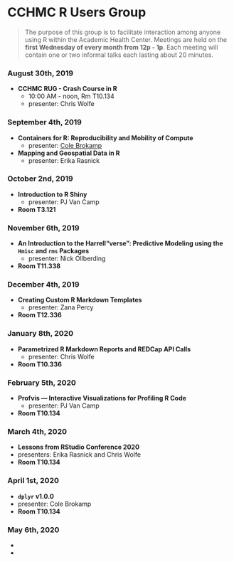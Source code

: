 # CCHMC R Users Group

> The purpose of this group is to facilitate interaction among anyone using R within the Academic Health Center.  Meetings are held on the **first Wednesday of every month from 12p - 1p**.  Each meeting will contain one or two informal talks each lasting about 20 minutes.

### August 30th, 2019
- **CCHMC RUG - Crash Course in R**
  - 10:00 AM - noon, Rm T10.134
  - presenter: Chris Wolfe

### September 4th, 2019
- **Containers for R: Reproducibility and Mobility of Compute**
  - presenter: [Cole Brokamp](https://twitter.com/colebrokamp)
- **Mapping and Geospatial Data in R**
  - presenter: Erika Rasnick
  
### October 2nd, 2019
- **Introduction to R Shiny**
  - presenter: PJ Van Camp
- **Room T3.121**

### November 6th, 2019
- **An Introduction to the Harrell“verse”: Predictive Modeling using the `Hmisc` and `rms` Packages**
  - presenter: Nick Ollberding
- **Room T11.338**

### December 4th, 2019
- **Creating Custom R Markdown Templates**
  - presenter: Zana Percy
- **Room T12.336**

### January 8th, 2020
- **Parametrized R Markdown Reports and REDCap API Calls**
  - presenter: Chris Wolfe
- **Room T10.336**

### February 5th, 2020
- **Profvis — Interactive Visualizations for Profiling R Code**
  - presenter: PJ Van Camp
- **Room T10.134**

### March 4th, 2020
- **Lessons from RStudio Conference 2020**
- presenters: Erika Rasnick and Chris Wolfe
- **Room T10.134**

### April 1st, 2020
- **`dplyr` v1.0.0**
- presenter: Cole Brokamp
- **Room T10.134**

### May 6th, 2020
- 
- 


